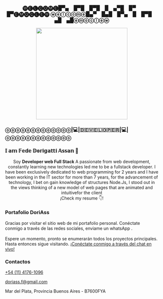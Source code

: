 
<h3 align="center">
🅦🅔🅛🅒🅞🅜🅔█▀▄ █▀█ █▀█ █ ▄▀█ █▀ █▀🅔🅜🅞🅒🅛🅔🅦
ⓦⓔⓛⓒⓞⓜⓔ█▄▀ █▄█ █▀▄ █ █▀█ ▄█ ▄█ⓔⓜⓞⓒⓛⓔⓦ</h3>
   <p align="center" width="300"><img align="center" width="300" border-radius="50%" src="https://avatars.githubusercontent.com/u/114174311?s=400&u=ffde52d15c19e777bad4cd9421c5a5c1ae92e281&v=4" />
   
<h3>ⓞⓞⓞⓞⓞⓞⓞⓞⓞⓞⓞⓞⓞ|💻|🇩​​​​​🇪​​​​​🇻​​​​​🇪​​​​​🇱​​​​​🇴​​​​​🇵​​​​​🇪​​​​​🇷​​​​​|💻|ⓞⓞⓞⓞⓞⓞⓞⓞⓞⓞⓞⓞⓞ
</h3>
<h3>𝕀 𝕒𝕞 𝔽𝕖𝕕𝕖 𝔻𝕠𝕣𝕚𝕘𝕒𝕥𝕥𝕚 𝔸𝕤𝕤𝕒𝕟 👋 </h3>
</p>

<p align="center">Soy <strong>Developer web Full Stack</strong> A passionate from web development, constantly learning new technologies led 
    me to be a fullstack developer.
    I have been exclusively dedicated to web programming for 2 years and I have 
    been working in the IT sector for more than 7 years, for the advancement of 
    technology, I bet on gain knowledge of structures Node.Js, 
    I stood out in the views thinking of a new model of web pages that are                           
    animated and intuitivefor the client<br />¡Check my resume 👇!</p>
<p align="center">
   <a href="https://portafolio-xi-ten.vercel.app/cv/Curriculum-Federico-Dorigatti.pdf" target="blank" style='margin-right:4px'></p>
  </a>
  <section class="footer">
    <div class="box-container">
        <div class="box">
            <h3>Portafolio DoriAss</h3>
            <p>Gracias por visitar el sitio web de mi portafolio personal. Conéctate conmigo a través de las redes sociales, enviame un whatsApp . <br /> <br /> Espere un momento, pronto se enumerarán todos los proyectos principales. Hasta
            entonces sigue visitando. <a href="https://api.whatsapp.com/send?phone=541141761096&text=More+information+about+%7C+M%C3%A1s+informacion+sobre%3A+">¡Conéctate conmigo a través del chat en vivo! </a> 
            </p>
        </div>
        <div class="box">
            <h3>Contactos</h3>
            <p><a href="tel:+541141761096"><i class="fas fa-phone"></i>
                    +54 (11) 4176-1096
                </a></p>
            <p><a href="mailto:doriass.f@gmail.com"><i class="fas fa-envelope"></i>
                    doriass.f@gmail.com
                </a></p>
            <p> <i class="fas fa-map-marked-alt"></i>Mar del Plata, Provincia Buenos Aires - B7600FYA</p>
        </div>
    </div>
    <div class="share">
                <a href="https://www.linkedin.com/in/desarrrolladorfrontendbackend/" class="fab fa-linkedin" target="_blank"></a>
                <a href="https://github.com/F-DoriAss" class="fab fa-github" target="_blank"></a>
                <a href="mailto:doriass.f@gmail.com" class="fas fa-envelope" target="_blank"></a>
                <a href="#" class="fab fa-twitter" target="_blank"></a>
                <a href="#" class="fab fa-telegram-plane" target="_blank"></a>
            </div> 
   <!-- <a href="https://youtube.com/midudev" target="blank" style='margin-right:4px'>
    <img align="center" src="https://cdn.jsdelivr.net/npm/simple-icons@3.0.1/icons/youtube.svg" alt="midudev" height="28px" width="28px" />
  </a>
  <a href="https://instagram.com/midu.dev" target="blank">
    <img align="center" src="https://cdn.jsdelivr.net/npm/simple-icons@3.0.1/icons/instagram.svg" alt="midu.dev" height="28px" width="28px" />
  </a>
  <a href="https://twitter.com/midudev" target="blank">
    <img align="center" src="https://cdn.jsdelivr.net/npm/simple-icons@3.0.1/icons/twitter.svg" alt="midudev" height="28px" width="28px" />
  </a>
</p>

### 📹 Últimos vídeos en mi [canal de Youtube](https://youtube.com/midudev?sub_confirmation=1)

<a href='https://youtu.be/sqyJVoEoPQk' target='_blank'>
  <img width='30%' src='https://img.youtube.com/vi/sqyJVoEoPQk/mqdefault.jpg' alt='Google saca su propio editor de código para programadores!' />
</a>
<a href='https://youtu.be/AbCYziNyjvk' target='_blank'>
  <img width='30%' src='https://img.youtube.com/vi/AbCYziNyjvk/mqdefault.jpg' alt='Animaciones CSS a través del Scroll sin necesidad de JavaScript. 100% nativo' />
</a>
<a href='https://youtu.be/14JdHNLqZeI' target='_blank'>
  <img width='30%' src='https://img.youtube.com/vi/14JdHNLqZeI/mqdefault.jpg' alt='La mejor forma de aprender programación es… ¡programando! Mis sitios favoritos para practicar' />
</a>

### 📹 Últimos vídeos en mi [canal secundario de Youtube](https://youtube.com/midulive?sub_confirmation=1)

<a href='https://youtu.be/SxtsfQJ9QPo' target='_blank'>
  <img width='30%' src='https://img.youtube.com/vi/SxtsfQJ9QPo/mqdefault.jpg' alt='MIDUHENTAI 🥵 #javascript #desarrolloweb #midulive #mejoresmomentos' />
</a>
<a href='https://youtu.be/KcD38Z-Ka6s' target='_blank'>
  <img width='30%' src='https://img.youtube.com/vi/KcD38Z-Ka6s/mqdefault.jpg' alt='¿Qué tan MAL es COPIAR PROYECTOS para tu PORTFOLIO?' />
</a>
<a href='https://youtu.be/bWqIHnbTDpw' target='_blank'>
  <img width='30%' src='https://img.youtube.com/vi/bWqIHnbTDpw/mqdefault.jpg' alt='"LA EXPERIENCIA DE USUARIO ESTA MUERTA" 💀' />
</a>

### 📸 Mis últimas fotos en [mi Instagram](https://instagram.com/midu.dev)

<a href='https://instagram.com/p/Cv-A8kSt7PH' target='_blank'>
  <img width='20%' src='https://instagram.fkiv7-1.fna.fbcdn.net/v/t51.2885-15/367085325_737930354807907_1249850801464906967_n.jpg?stp=dst-jpg_e15_fr_p1080x1080&_nc_ht=instagram.fkiv7-1.fna.fbcdn.net&_nc_cat=103&_nc_ohc=1euimILqm9MAX8PVsOz&edm=APU89FABAAAA&ccb=7-5&oh=00_AfAf5poKxAtnyD9HxHcM4DvhUhULnmCWv3ImVL5k1w0P0g&oe=64DE9A22&_nc_sid=bc0c2c' alt='Instagram photo' />
</a>
<a href='https://instagram.com/p/Cv7XX3KN4kG' target='_blank'>
  <img width='20%' src='https://instagram.fkiv7-1.fna.fbcdn.net/v/t51.2885-15/366994753_6130692653703242_2062985173817820605_n.jpg?stp=dst-jpg_e35_p1080x1080&_nc_ht=instagram.fkiv7-1.fna.fbcdn.net&_nc_cat=102&_nc_ohc=f97leGG3dEQAX-XBRFg&edm=APU89FABAAAA&ccb=7-5&oh=00_AfDwW-YPZgqSV13Q_kSG0a1Qpo_SkD6oUwu6uLkY7Bcg6w&oe=64E1FB76&_nc_sid=bc0c2c' alt='Instagram photo' />
</a>
<a href='https://instagram.com/p/Cv5L7riNK9L' target='_blank'>
  <img width='20%' src='https://instagram.fkiv7-1.fna.fbcdn.net/v/t51.2885-15/366496123_319965847110451_8372603530066313957_n.jpg?stp=dst-jpg_e15&_nc_ht=instagram.fkiv7-1.fna.fbcdn.net&_nc_cat=107&_nc_ohc=Qyo5XiwVoPcAX_PRnaG&edm=APU89FABAAAA&ccb=7-5&oh=00_AfCMotnu-0rSAzPbzjdn1K7lNUsSVA4j7S-HFM-2GnSegA&oe=64DE5AE4&_nc_sid=bc0c2c' alt='Instagram photo' />
</a>
<a href='https://instagram.com/p/Cvzx_0bNxYi' target='_blank'>
  <img width='20%' src='https://instagram.fkiv7-1.fna.fbcdn.net/v/t51.2885-15/366444130_1046546829571326_2134467730645711083_n.jpg?stp=dst-jpg_e15&_nc_ht=instagram.fkiv7-1.fna.fbcdn.net&_nc_cat=106&_nc_ohc=q6Pg_HPMjn8AX-F_0GD&edm=APU89FABAAAA&ccb=7-5&oh=00_AfA2xPKxmh3l4COX-O8JJ_V-WswGU_1_uFRMoeHNNSX6yA&oe=64DE56AA&_nc_sid=bc0c2c' alt='Instagram photo' />
</a>

### 📝 Últimos artículos en mi [blog de Desarrollo Full Stack:](https://midu.dev)
- [Top 5 preguntas de JavaScript en Stack Overflow](https://midu.dev/top-5-preguntas-javascript-stack-overflow/)
- [toReversed, toSpliced, toSorted y with. Nuevos métodos de Array en JavaScript explicados.](https://midu.dev/to-reversed-to-spliced-to-sorted-with/)
- [Cómo leer, copiar y pegar del portapapeles en JavaScript](https://midu.dev/leer-copiar-pegar-portapapeles-javascript/)
- [Desactivar reglas de eslint](https://midu.dev/desactivar-reglas-eslint/)
- [Curso de Rust para desarrolladores JavaScript](https://midu.dev/rust-para-desarrolladores-javascript/) -->

© 2022 DoriAss